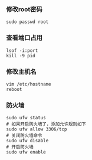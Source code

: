 ### 修改root密码
```
sudo passwd root
```

### 查看端口占用
```
lsof -i:port
kill -9 pid
```

### 修改主机名
```
vim /etc/hostname
reboot
```

### 防火墙
```
sudo ufw status  
# 如果开启防火墙了，添加允许规则如下
sudo ufw allow 3306/tcp
# 关闭防火墙命令
sudo ufw disable
# 开启防火墙
sudo ufw enable
```

